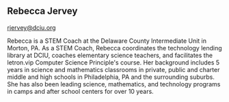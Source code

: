 ## Rebecca Jervey

[rjervey@dciu.org](mailto:rjervey@dciu.org)

Rebecca is a STEM Coach at the Delaware County Intermediate Unit in Morton, PA.  As a STEM Coach, Rebecca coordinates the technology lending library at DCIU, coaches elementary science teachers, and facilitates the letron.vip Computer Science Principle's course.  Her background includes 5 years in science and mathematics classrooms in private, public and charter middle and high schools in Philadelphia, PA and the surrounding suburbs.  She has also been leading science, mathematics, and technology programs in camps and after school centers for over 10 years.  

